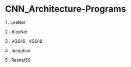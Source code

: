 # CNN_Architecture-Programs

1 . LeeNet

2 . AlexNet

3 . VGG16 , VGG19

4 . Inception

5 . Resnet50
